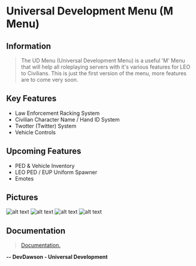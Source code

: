 # Universal Development Menu (M Menu)

## Information
> The UD Menu (Universal Development Menu) is a useful 'M' Menu that will help all roleplaying servers with it's various features for LEO to Civilians. This is just the first version of the menu, more features are to come very soon.

## Key Features
* Law Enforcement Racking System
* Civilian Character Name / Hand ID System
* Twotter (Twitter) System
* Vehicle Controls

## Upcoming Features
* PED & Vehicle Inventory
* LEO PED / EUP Uniform Spawner
* Emotes

## Pictures
![alt text](http://i.devdawson.xyz/qg33r87y.png "Image 1")
![alt text](http://i.devdawson.xyz/mptyx050.png "Image 2")
![alt text](http://i.devdawson.xyz/2b9zvwfa.png "Image 3")
![alt text](http://i.devdawson.xyz/m0qcqa0h.png "Image 4")

## Documentation
> [Documentation.](https://devdawson.xyz/docs/ud-menu)

**-- DevDawson - Universal Development**

